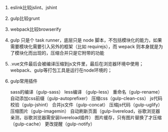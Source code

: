 1. eslink比较jslint、jshint

2. gulp比较grunt

3. webpack比较browserify

4. gulp 只是个 task runner，底层只是 node 脚本，不包括模块化的能力，如果需要模块化需要引入另外的框架（比如 requirejs），而 wepack 则本身就是为了模块化而出现的，压缩合并只是它附带的功能

5. .vue文件最后会被编译压缩到js文件里，最后在浏览器环境中使用；webpack、gulp等打包工具是运行在node环境的；

6. gulp常用插件

   sass的编译（gulp-sass）
   less编译 （gulp-less）
   重命名（gulp-rename）
   自动添加css前缀（gulp-autoprefixer）
   压缩css（gulp-clean-css）
   js代码校验（gulp-jshint）
   合并js文件（gulp-concat）
   压缩js代码（gulp-uglify）
   压缩图片（gulp-imagemin）
   自动刷新页面（gulp-livereload，谷歌浏览器亲测，谷歌浏览器需安装livereload插件）
   图片缓存，只有图片替换了才压缩（gulp-cache）
   更改提醒（gulp-notify）

